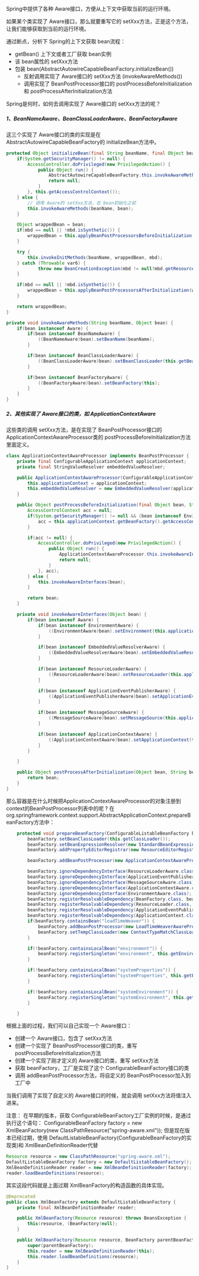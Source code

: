 Spring中提供了各种 Aware接口，方便从上下文中获取当前的运行环境。

如果某个类实现了 Aware接口，那么就要重写它的 setXxx方法，正是这个方法，
让我们能够获取到当前的运行环境。

通过断点，分析下 Spring的上下文获取 bean流程：

- getBean() 上下文或者工厂获取 bean实例
- 该 bean属性的 setXxx方法
- 包装 bean(AbstractAutowireCapableBeanFactory.initializeBean())
    - 反射调用实现了 Aware接口的 setXxx方法 (invokeAwareMethods())
    - 调用实现了 BeanPostProcessor接口的 postProcessBeforeInitialization和 postProcessAfterInitialization方法

Spring是何时，如何去调用实现了 Aware接口的 setXxx方法的呢？

##### 1、BeanNameAware、BeanClassLoaderAware、BeanFactoryAware

这三个实现了 Aware接口的类的实现是在 AbstractAutowireCapableBeanFactory的 initializeBean方法中。

```java
protected Object initializeBean(final String beanName, final Object bean, RootBeanDefinition mbd) {
    if(System.getSecurityManager() != null) {
        AccessController.doPrivileged(new PrivilegedAction() {
            public Object run() {
                AbstractAutowireCapableBeanFactory.this.invokeAwareMethods(beanName, bean);
                return null;
            }
        }, this.getAccessControlContext());
    } else {
        // 调用 Aware的 setXxx方法，在 bean初始化之前
        this.invokeAwareMethods(beanName, bean);
    }

    Object wrappedBean = bean;
    if(mbd == null || !mbd.isSynthetic()) {
        wrappedBean = this.applyBeanPostProcessorsBeforeInitialization(bean, beanName);
    }

    try {
        this.invokeInitMethods(beanName, wrappedBean, mbd);
    } catch (Throwable var6) {
            throw new BeanCreationException(mbd != null?mbd.getResourceDescription():null, beanName, "Invocation of init method failed", var6);
    }

    if(mbd == null || !mbd.isSynthetic()) {
        wrappedBean = this.applyBeanPostProcessorsAfterInitialization(wrappedBean, beanName);
    }

    return wrappedBean;
}

private void invokeAwareMethods(String beanName, Object bean) {
    if(bean instanceof Aware) {
        if(bean instanceof BeanNameAware) {
            ((BeanNameAware)bean).setBeanName(beanName);
        }

        if(bean instanceof BeanClassLoaderAware) {
            ((BeanClassLoaderAware)bean).setBeanClassLoader(this.getBeanClassLoader());
        }

        if(bean instanceof BeanFactoryAware) {
            ((BeanFactoryAware)bean).setBeanFactory(this);
        }
    }
}

```

##### 2、其他实现了 Aware接口的类，如 ApplicationContextAware

这些类的调用 setXxx方法，是在实现了 BeanPostProcessor接口的 ApplicationContextAwareProcessor类的
postProcessBeforeInitialization方法里面定义。

```java
class ApplicationContextAwareProcessor implements BeanPostProcessor {
    private final ConfigurableApplicationContext applicationContext;
    private final StringValueResolver embeddedValueResolver;

    public ApplicationContextAwareProcessor(ConfigurableApplicationContext applicationContext) {
        this.applicationContext = applicationContext;
        this.embeddedValueResolver = new EmbeddedValueResolver(applicationContext.getBeanFactory());
    }

    public Object postProcessBeforeInitialization(final Object bean, String beanName) throws BeansException {
        AccessControlContext acc = null;
        if(System.getSecurityManager() != null && (bean instanceof EnvironmentAware || bean instanceof EmbeddedValueResolverAware || bean instanceof ResourceLoaderAware || bean instanceof ApplicationEventPublisherAware || bean instanceof MessageSourceAware || bean instanceof ApplicationContextAware)) {
            acc = this.applicationContext.getBeanFactory().getAccessControlContext();
        }

        if(acc != null) {
            AccessController.doPrivileged(new PrivilegedAction() {
                public Object run() {
                    ApplicationContextAwareProcessor.this.invokeAwareInterfaces(bean);
                    return null;
                }
            }, acc);
        } else {
            this.invokeAwareInterfaces(bean);
        }

        return bean;
    }

    private void invokeAwareInterfaces(Object bean) {
        if(bean instanceof Aware) {
            if(bean instanceof EnvironmentAware) {
                ((EnvironmentAware)bean).setEnvironment(this.applicationContext.getEnvironment());
            }

            if(bean instanceof EmbeddedValueResolverAware) {
                ((EmbeddedValueResolverAware)bean).setEmbeddedValueResolver(this.embeddedValueResolver);
            }

            if(bean instanceof ResourceLoaderAware) {
                ((ResourceLoaderAware)bean).setResourceLoader(this.applicationContext);
            }

            if(bean instanceof ApplicationEventPublisherAware) {
                ((ApplicationEventPublisherAware)bean).setApplicationEventPublisher(this.applicationContext);
            }

            if(bean instanceof MessageSourceAware) {
                ((MessageSourceAware)bean).setMessageSource(this.applicationContext);
            }

            if(bean instanceof ApplicationContextAware) {
                ((ApplicationContextAware)bean).setApplicationContext(this.applicationContext);
            }
        }

    }

    public Object postProcessAfterInitialization(Object bean, String beanName) {
        return bean;
    }
}
```

那么容器是在什么时候把ApplicationContextAwareProcessor的对象注册到context的BeanPostProcessor列表中的呢 ?
在org.springframework.context.support.AbstractApplicationContext.prepareBeanFactory方法中：

```java
    protected void prepareBeanFactory(ConfigurableListableBeanFactory beanFactory) {
        beanFactory.setBeanClassLoader(this.getClassLoader());
        beanFactory.setBeanExpressionResolver(new StandardBeanExpressionResolver(beanFactory.getBeanClassLoader()));
        beanFactory.addPropertyEditorRegistrar(new ResourceEditorRegistrar(this, this.getEnvironment()));

        beanFactory.addBeanPostProcessor(new ApplicationContextAwareProcessor(this));

        beanFactory.ignoreDependencyInterface(ResourceLoaderAware.class);
        beanFactory.ignoreDependencyInterface(ApplicationEventPublisherAware.class);
        beanFactory.ignoreDependencyInterface(MessageSourceAware.class);
        beanFactory.ignoreDependencyInterface(ApplicationContextAware.class);
        beanFactory.ignoreDependencyInterface(EnvironmentAware.class);
        beanFactory.registerResolvableDependency(BeanFactory.class, beanFactory);
        beanFactory.registerResolvableDependency(ResourceLoader.class, this);
        beanFactory.registerResolvableDependency(ApplicationEventPublisher.class, this);
        beanFactory.registerResolvableDependency(ApplicationContext.class, this);
        if(beanFactory.containsBean("loadTimeWeaver")) {
            beanFactory.addBeanPostProcessor(new LoadTimeWeaverAwareProcessor(beanFactory));
            beanFactory.setTempClassLoader(new ContextTypeMatchClassLoader(beanFactory.getBeanClassLoader()));
        }

        if(!beanFactory.containsLocalBean("environment")) {
            beanFactory.registerSingleton("environment", this.getEnvironment());
        }

        if(!beanFactory.containsLocalBean("systemProperties")) {
            beanFactory.registerSingleton("systemProperties", this.getEnvironment().getSystemProperties());
        }

        if(!beanFactory.containsLocalBean("systemEnvironment")) {
            beanFactory.registerSingleton("systemEnvironment", this.getEnvironment().getSystemEnvironment());
        }

    }
```

根据上面的过程，我们可以自己实现一个 Aware接口：

- 创建一个 Aware接口，包含了 setXxx方法
- 创建一个实现了 BeanPostProcessor接口的类，重写 postProcessBeforeInitialization方法
- 创建一个实现了刚才定义的 Aware接口的类，重写 setXxx方法
- 获取 beanFactory，工厂是实现了这个 ConfigurableBeanFactory接口的类
- 调用 addBeanPostProcessor方法，将自定义的 BeanPostProcessor加入到工厂中

当我们调用了实现了自定义的 Aware接口的时候，就会调用 setXxx方法将值注入进来。

注意：
在早期的版本，获取 ConfigurableBeanFactory工厂实例的时候，是通过执行这个语句：
ConfigurableBeanFactory factory = new XmlBeanFactory(new ClassPathResource("spring-aware.xml"));
但是现在版本已经过期，使用 DefaultListableBeanFactory(ConfigurableBeanFactory的实现类)和 XmlBeanDefinitionReader代替

```java
Resource resource = new ClassPathResource("spring-aware.xml");
DefaultListableBeanFactory factory = new DefaultListableBeanFactory();
XmlBeanDefinitionReader reader = new XmlBeanDefinitionReader(factory);
reader.loadBeanDefinitions(resource);
```
其实这段代码就是上面过期 XmlBeanFactory的构造函数的具体实现。

```java
@Deprecated
public class XmlBeanFactory extends DefaultListableBeanFactory {
    private final XmlBeanDefinitionReader reader;

    public XmlBeanFactory(Resource resource) throws BeansException {
        this(resource, (BeanFactory)null);
    }

    public XmlBeanFactory(Resource resource, BeanFactory parentBeanFactory) throws BeansException {
        super(parentBeanFactory);
        this.reader = new XmlBeanDefinitionReader(this);
        this.reader.loadBeanDefinitions(resource);
    }
}
```


